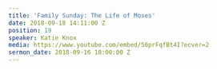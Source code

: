 ```yaml
---
title: 'Family Sunday: The Life of Moses'
date: 2018-09-18 14:11:00 Z
position: 19
speaker: Katie Knox
media: https://www.youtube.com/embed/50prFqfBt4I?ecver=2
sermon_date: 2018-09-16 10:00:00 Z
---
```


